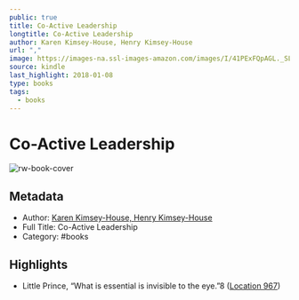 ```yaml
---
public: true
title: Co-Active Leadership
longtitle: Co-Active Leadership
author: Karen Kimsey-House, Henry Kimsey-House
url: ","
image: https://images-na.ssl-images-amazon.com/images/I/41PExFQpAGL._SL200_.jpg
source: kindle
last_highlight: 2018-01-08
type: books
tags:
  - books
---
```

# Co-Active Leadership

![rw-book-cover](https://images-na.ssl-images-amazon.com/images/I/41PExFQpAGL._SL200_.jpg)

## Metadata
- Author: [Karen Kimsey-House, Henry Kimsey-House](Karen%20Kimsey-House,%20Henry%20Kimsey-House.md)
- Full Title: Co-Active Leadership
- Category: #books

## Highlights
- Little Prince, “What is essential is invisible to the eye.”8 ([Location 967](https://readwise.io/to_kindle?action=open&asin=B00XZ7U1Y0&location=967))
